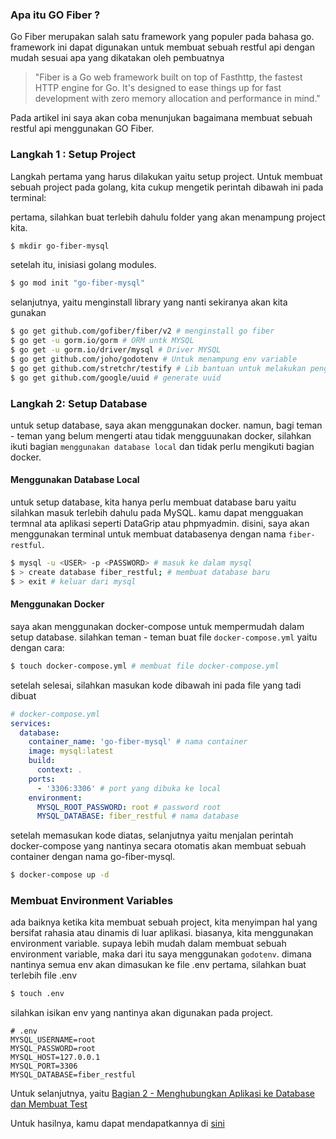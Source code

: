 ### Apa itu GO Fiber ?
Go Fiber merupakan salah satu framework yang populer pada bahasa go. framework ini dapat digunakan untuk membuat sebuah restful api dengan mudah sesuai apa yang dikatakan oleh pembuatnya

> "Fiber is a Go web framework built on top of Fasthttp, the fastest HTTP engine for Go. It's designed to ease things up for fast development with zero memory allocation and performance in mind."

Pada artikel ini saya akan coba menunjukan bagaimana membuat sebuah restful api menggunakan GO Fiber.

### Langkah 1 : Setup Project
Langkah pertama yang harus dilakukan yaitu setup project. Untuk membuat sebuah project pada golang, kita cukup mengetik perintah dibawah ini pada terminal:

pertama, silahkan buat terlebih dahulu folder yang akan menampung project kita.
~~~bash
$ mkdir go-fiber-mysql
~~~

setelah itu, inisiasi golang modules.
~~~bash
$ go mod init "go-fiber-mysql"
~~~

selanjutnya, yaitu menginstall library yang nanti sekiranya akan kita gunakan

~~~bash
$ go get github.com/gofiber/fiber/v2 # menginstall go fiber
$ go get -u gorm.io/gorm # ORM untk MYSQL
$ go get -u gorm.io/driver/mysql # Driver MYSQL
$ go get github.com/joho/godotenv # Untuk menampung env variable
$ go get github.com/stretchr/testify # Lib bantuan untuk melakukan pengetesan
$ go get github.com/google/uuid # generate uuid
~~~

### Langkah 2: Setup Database
untuk setup database, saya akan menggunakan docker. namun, bagi teman - teman yang belum mengerti atau tidak mengguunakan docker, silahkan ikuti bagian `menggunakan database local` dan tidak perlu mengikuti bagian docker.

#### Menggunakan Database Local
untuk setup database, kita hanya perlu membuat database baru yaitu silahkan masuk terlebih dahulu pada MySQL. kamu dapat mengguakan termnal ata aplikasi seperti DataGrip atau phpmyadmin. disini, saya akan menggunakan terminal untuk membuat databasenya dengan nama `fiber-restful`.
~~~bash
$ mysql -u <USER> -p <PASSWORD> # masuk ke dalam mysql
$ > create database fiber_restful; # membuat database baru
$ > exit # keluar dari mysql
~~~

#### Menggunakan Docker
saya akan menggunakan docker-compose untuk mempermudah dalam setup database. silahkan teman - teman buat file `docker-compose.yml` yaitu dengan cara:

~~~bash
$ touch docker-compose.yml # membuat file docker-compose.yml
~~~

setelah selesai, silahkan masukan kode dibawah ini pada file yang tadi dibuat
~~~yml
# docker-compose.yml
services:
  database:
    container_name: 'go-fiber-mysql' # nama container
    image: mysql:latest
    build:
      context: .
    ports:
      - '3306:3306' # port yang dibuka ke local
    environment:
      MYSQL_ROOT_PASSWORD: root # password root
      MYSQL_DATABASE: fiber_restful # nama database
~~~

setelah memasukan kode diatas, selanjutnya yaitu menjalan perintah docker-compose yang nantinya secara otomatis akan membuat sebuah container dengan nama go-fiber-mysql.
~~~bash
$ docker-compose up -d
~~~


### Membuat Environment Variables
ada baiknya ketika kita membuat sebuah project, kita menyimpan hal yang bersifat rahasia atau dinamis di luar aplikasi. biasanya, kita menggunakan environment variable. supaya lebih mudah dalam membuat sebuah environment variable, maka dari itu saya menggunakan `godotenv`. dimana nantinya semua env akan dimasukan ke file 
.env
pertama, silahkan buat terlebih file .env
~~~bash
$ touch .env
~~~

silahkan isikan env yang nantinya akan digunakan pada project.
~~~env
# .env
MYSQL_USERNAME=root
MYSQL_PASSWORD=root
MYSQL_HOST=127.0.0.1
MYSQL_PORT=3306
MYSQL_DATABASE=fiber_restful
~~~


Untuk selanjutnya, yaitu [Bagian 2 - Menghubungkan Aplikasi ke Database dan Membuat Test](https://blog.mohamadrishwan.me/article/62fbfd14-fbb4-4d61-895c-5c8dac1ae9cb)

Untuk hasilnya, kamu dapat mendapatkannya di [sini](https://github.com/radenrishwan/go-fiber-mysql)